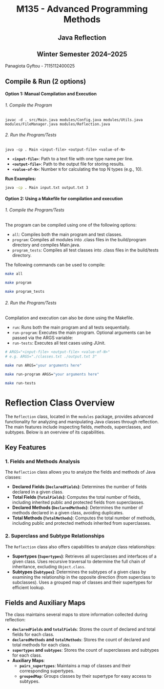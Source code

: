 <div align="center">
  <h1>M135 - Advanced Programming Methods</h1>
</div>
<div align="center">
  <h2>Java Reflection</h2>
</div>
<div align="center">
  <h2>Winter Semester 2024–2025</h2>
</div>

Panagiota Gyftou - 7115112400025

## Compile & Run (2 options)

#### Option 1: Manual Compilation and Execution

###### 1. Compile the Program

`javac -d . src/Main.java modules/Config.java modules/Utils.java modules/FileManager.java modules/Reflection.java`

###### 2. Run the Program/Tests

`java -cp . Main <input-file> <output-file> <value-of-N>`

- **`<input-file>`**: Path to a text file with one type name per line.
- **`<output-file>`**: Path to the output file for storing results.
- **`<value-of-N>`**: Number `N` for calculating the top N types (e.g., 10).

**Run Examples:**

```bash
java -cp . Main input.txt output.txt 3
```

#### Option 2: Using a Makefile for compilation and execution

###### 1. Compile the Program/Tests

The program can be compiled using one of the following options:

- `all`: Compiles both the main program and test classes.
- `program`: Compiles all modules into .class files in the build/program directory and compiles Main.java.
- `program_tests`: Compiles all test classes into .class files in the build/tests directory.

The following commands can be used to compile:

```bash
make all

make program

make program_tests
```

###### 2. Run the Program/Tests

Compilation and execution can also be done using the Makefile.

- `run`: Runs both the main program and all tests sequentially.
- `run-program`: Executes the main program. Optional arguments can be passed via the ARGS variable:
- `run-tests`: Executes all test cases using JUnit.

```bash
# ARGS="<input-file> <output-file> <value-of-N>"
# e.g. ARGS="./classes.txt ./output.txt 3"

make run ARGS="your arguments here"

make run-program ARGS="your arguments here"

make run-tests

```

# Reflection Class Overview

The `Reflection` class, located in the `modules` package, provides advanced functionality for analyzing and manipulating Java classes through reflection. The main features include inspecting fields, methods, superclasses, and subtypes. Below is an overview of its capabilities.

## Key Features

### 1. Fields and Methods Analysis

The `Reflection` class allows you to analyze the fields and methods of Java classes:

- **Declared Fields (`DeclaredFields`)**: Determines the number of fields declared in a given class.
- **Total Fields (`TotalFields`)**: Computes the total number of fields, including inherited public and protected fields from superclasses.
- **Declared Methods (`DeclaredMethods`)**: Determines the number of methods declared in a given class, avoiding duplicates.
- **Total Methods (`TotalMethods`)**: Computes the total number of methods, including public and protected methods inherited from superclasses.

### 2. Superclass and Subtype Relationships

The `Reflection` class also offers capabilities to analyze class relationships:

- **Supertypes (`Supertypes`)**: Retrieves all superclasses and interfaces of a given class. Uses recursive traversal to determine the full chain of inheritance, excluding `Object.class`.
- **Subtypes (`Subtypes`)**: Determines the subtypes of a given class by examining the relationship in the opposite direction (from superclass to subclasses). Uses a grouped map of classes and their supertypes for efficient lookup.

## Fields and Auxiliary Maps

The class maintains several maps to store information collected during reflection:

- **`declaredFields` and `totalFields`**: Stores the count of declared and total fields for each class.
- **`declaredMethods` and `totalMethods`**: Stores the count of declared and total methods for each class.
- **`supertypes` and `subtypes`**: Stores the count of superclasses and subtypes for each class.
- **Auxiliary Maps**:
  - **`pairs_supertypes`**: Maintains a map of classes and their corresponding supertypes.
  - **`groupedMap`**: Groups classes by their supertype for easy access to subtypes.
